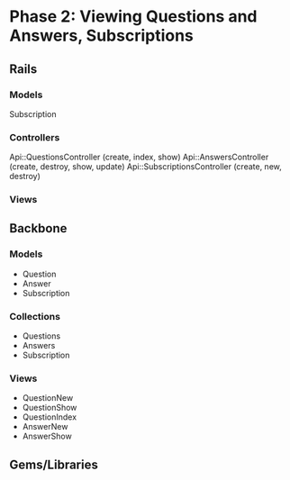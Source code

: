 # Phase 2: Viewing Questions and Answers, Subscriptions

## Rails
### Models
Subscription

### Controllers
Api::QuestionsController (create, index, show)
Api::AnswersController (create, destroy, show, update)
Api::SubscriptionsController (create, new, destroy)

### Views

## Backbone
### Models
* Question
* Answer
* Subscription

### Collections
* Questions
* Answers
* Subscription

### Views
* QuestionNew
* QuestionShow
* QuestionIndex
* AnswerNew
* AnswerShow

## Gems/Libraries
